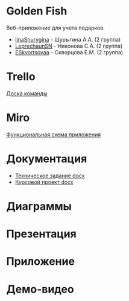 # Golden Fish
Веб-приложение для учета подарков.

- [linaShurygina](https://github.com/linaShurygina) - Шурыгина А.А. (2 группа)
- [LeprechaunSN](https://github.com/LeprechaunSN) - Никонова С.А. (2 группа)
- [ESkvortsovaa](https://github.com/ESkvortsovaa) - Скворцова Е.М. (2 группа)

# Trello

[Доска команды](https://trello.com/b/4kthYYdc/тп)

# Miro
[Функциональная схема приложения](https://miro.com/app/board/o9J_kvXdLu8=/)

# Документация
- [Техническое задание docx](./Documents/Teхническое%20задание.docx)
- [Курсовой проект docx](./Documents/Курсовой%20проект.docx)

# Диаграммы

# Презентация

# Приложение

# Демо-видео
